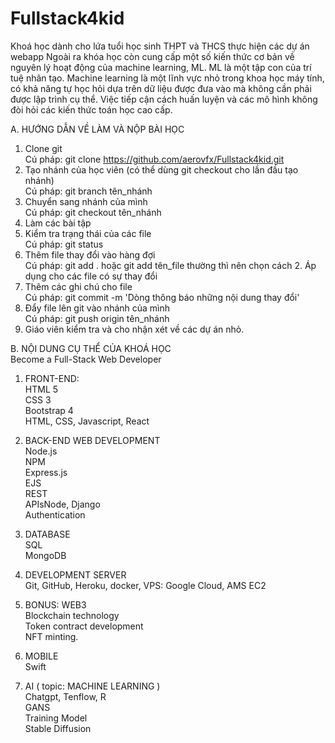 # Fullstack4kid
Khoá học dành cho lứa tuổi học sinh THPT và THCS thực hiện các dự án webapp 
Ngoài ra khóa học còn cung cấp một số kiến thức cơ bản về nguyên lý hoạt động của machine learning, ML. ML là một tập con của trí tuệ nhân tạo. 
Machine learning là một lĩnh vực nhỏ trong khoa học máy tính, có khả năng tự học hỏi dựa trên dữ liệu được đưa vào mà không cần phải được lập trình cụ thể. Việc tiếp cận cách huấn luyện và các mô hình không đòi hỏi các kiến thức toán học cao cấp.<br/>

A. HƯỚNG DẪN VỀ LÀM VÀ NỘP BÀI HỌC<br/>
1. Clone git<br/>
Cú pháp: git clone https://github.com/aerovfx/Fullstack4kid.git<br/>
2. Tạo nhánh của học viên (có thể dùng git checkout cho lần đầu tạo nhánh)<br/>
Cú pháp: git branch tên_nhánh<br/>
3. Chuyển sang nhánh của mình<br/>
Cú pháp: git checkout tên_nhánh<br/>
4. Làm các bài tập<br/>
5. Kiểm tra trạng thái của các file<br/>
Cú pháp: git status<br/>
6. Thêm file thay đổi vào hàng đợi<br/>
Cú pháp: git add . hoặc git add tên_file thường thì nên chọn cách 2. Áp dụng cho các file có sự thay đổi<br/>
7. Thêm các ghi chú cho file<br/>
Cú pháp: git commit -m 'Dòng thông báo những nội dung thay đổi'<br/>
8. Đẩy file lên git vào nhánh của mình<br/>
Cú pháp: git push origin tên_nhánh<br/>
9. Giáo viên kiểm tra và cho nhận xét về các dự án nhỏ.<br/>


B. NỘI DUNG CỤ THỂ CỦA KHOÁ HỌC<br/>
Become a Full-Stack Web Developer<br/>
1. FRONT-END: <br/>
HTML 5<br/>
CSS 3<br/>
Bootstrap 4<br/>
HTML, CSS, Javascript, React<br/>


2. BACK-END WEB DEVELOPMENT<br/>
Node.js<br/>
NPM<br/>
Express.js<br/>
EJS<br/>
REST<br/>
APIsNode, Django<br/>
Authentication<br/>

3. DATABASE<br/>
SQL<br/>
MongoDB<br/>


4. DEVELOPMENT SERVER<br/>
Git, GitHub, Heroku, docker, VPS: Google Cloud, AMS EC2<br/>

5. BONUS: WEB3<br/>
Blockchain technology<br/>
Token contract development<br/>
NFT minting.<br/>

6. MOBILE<br/>
Swift<br/>

7. AI ( topic: MACHINE  LEARNING )<br/>
Chatgpt, Tenflow, R<br/>
GANS<br/>
Training Model<br/>
Stable Diffusion<br/>


